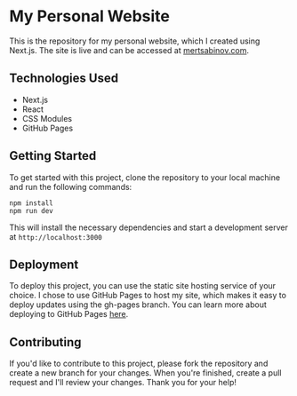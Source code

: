 # My Personal Website

This is the repository for my personal website, which I created using Next.js. The site is live and can be accessed at [mertsabinov.com](https://mertsabinov.com/).

## Technologies Used

- Next.js
- React
- CSS Modules
- GitHub Pages

## Getting Started

To get started with this project, clone the repository to your local machine and run the following commands:
``` 
npm install
npm run dev
```

This will install the necessary dependencies and start a development server at `http://localhost:3000`

## Deployment

To deploy this project, you can use the static site hosting service of your choice. I chose to use GitHub Pages to host my site, which makes it easy to deploy updates using the gh-pages branch. You can learn more about deploying to GitHub Pages [here](https://pages.github.com/).

## Contributing

If you'd like to contribute to this project, please fork the repository and create a new branch for your changes. When you're finished, create a pull request and I'll review your changes. Thank you for your help!
